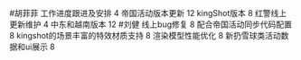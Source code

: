 #胡菲菲 
工作进度跟进及安排   4
帝国活动版本更新 12
kingShot版本  8
红警线上更新维护 4
中东和越南版本   12
#刘健 
线上bug修复	8
配合帝国活动同步代码配置	8
kingshot的场景丰富的特效材质支持	8
渲染模型性能优化	8
新扔雪球类活动数据和ui展示	8
